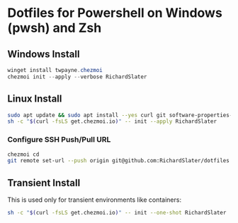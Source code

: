 # Dotfiles for Powershell on Windows (pwsh) and Zsh

## Windows Install

```powershell
winget install twpayne.chezmoi
chezmoi init --apply --verbose RichardSlater
```

## Linux Install

```sh
sudo apt update && sudo apt install --yes curl git software-properties-common
sh -c "$(curl -fsLS get.chezmoi.io)" -- init --apply RichardSlater
```

### Configure SSH Push/Pull URL

```sh
chezmoi cd
git remote set-url --push origin git@github.com:RichardSlater/dotfiles.git
```

## Transient Install

This is used only for transient environments like containers:

```sh
sh -c "$(curl -fsLS get.chezmoi.io)" -- init --one-shot RichardSlater
```